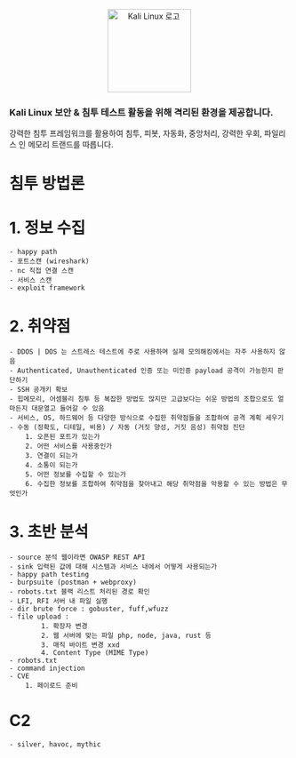 <div align="center">
    <img src="https://www.kali.org/images/kali-dragon-icon.svg" alt="Kali Linux 로고" width="150" />
</div>

### Kali Linux 보안 & 침투 테스트 활동을 위해 격리된 환경을 제공합니다.

강력한 침투 프레임워크를 활용하여 침투, 피봇, 자동화, 중앙처리, 강력한 우회, 파일리스 인 메모리 트랜드를 따릅니다.

# 침투 방법론

# 1. 정보 수집
    
    - happy path
    - 포트스캔 (wireshark)
    - nc 직접 연결 스캔
    - 서비스 스캔
    - exploit framework

# 2. 취약점

    - DDOS | DOS 는 스트레스 테스트에 주로 사용하며 실제 모의해킹에서는 자주 사용하지 않음
    - Authenticated, Unauthenticated 인증 또는 미인증 payload 공격이 가능한지 판단하기
    - SSH 공개키 확보
    - 힙메모리, 어셈블리 침투 등 복잡한 방법도 많지만 고급보다는 쉬운 방법의 조합으로도 얼마든지 대문열고 들어갈 수 있음
    - 서비스, OS, 하드웨어 등 다양한 방식으로 수집한 취약점들을 조합하여 공격 계획 세우기
    - 수동 (정확도, 디테일, 비용) / 자동 (거짓 양성, 거짓 음성) 취약점 진단
    	1. 오픈된 포트가 있는가
    	2. 어떤 서비스를 사용중인가
    	3. 연결이 되는가
    	4. 소통이 되는가
    	5. 어떤 정보를 수집할 수 있는가
    	6. 수집한 정보를 조합하여 취약점을 찾아내고 해당 취약점을 악용할 수 있는 방법은 무엇인가

# 3. 초반 분석

    - source 분석 웹이라면 OWASP REST API
    - sink 입력된 값에 대해 시스템과 서비스 내에서 어떻게 사용되는가
    - happy path testing
    - burpsuite (postman + webproxy)
    - robots.txt 블랙 리스트 처리된 경로 확인
    - LFI, RFI 서버 내 파일 실행
    - dir brute force : gobuster, fuff,wfuzz
    - file upload :
    	    1. 확장자 변경
    	    2. 웹 서버에 맞는 파일 php, node, java, rust 등
    	    3. 매직 바이트 변경 xxd
    	    4. Content Type (MIME Type)
    - robots.txt
    - command injection
    - CVE
        1. 페이로드 준비



# C2
    - silver, havoc, mythic